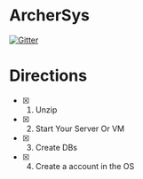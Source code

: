 ArcherSys
=========

[![Gitter](https://badges.gitter.im/Join%20Chat.svg)](https://gitter.im/ArcherCraftStore/ArcherSys?utm_source=badge&utm_medium=badge&utm_campaign=pr-badge&utm_content=badge)


Directions
==========
- [x] 1. Unzip
- [x] 2. Start Your Server Or VM
- [x] 3. Create DBs
- [x] 4. Create a account in the OS

